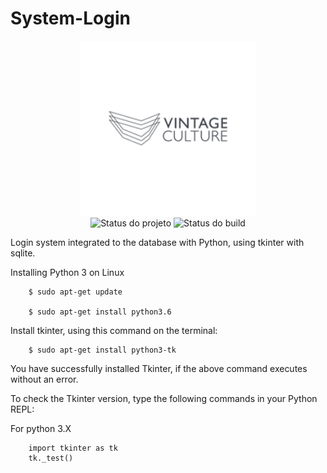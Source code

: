 # System-Login

<p align="center">
    <img  src="vintage.png" title="Vintage Culture" width="280"><br />
    <img src="https://img.shields.io/maintenance/yes/2020?style=for-the-badge" title="Status do projeto">
    <img src="https://img.shields.io/travis/ccuffs/template?style=for-the-badge" title="Status do build">
</p>

Login system integrated to the database with Python, using tkinter with sqlite.


Installing Python 3 on Linux

        $ sudo apt-get update
        
        $ sudo apt-get install python3.6


Install tkinter, using this command on the terminal:

        $ sudo apt-get install python3-tk

You have successfully installed Tkinter, if the above command executes without an error.

To check the Tkinter version, type the following commands in your Python REPL:

For python 3.X

        import tkinter as tk
        tk._test()

